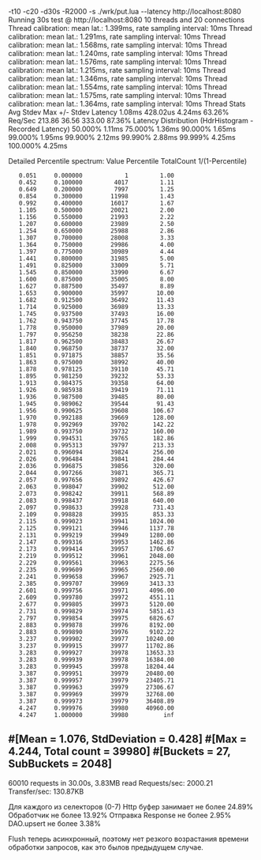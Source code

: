 -t10 -c20 -d30s -R2000 -s ./wrk/put.lua --latency http://localhost:8080
Running 30s test @ http://localhost:8080
  10 threads and 20 connections
  Thread calibration: mean lat.: 1.399ms, rate sampling interval: 10ms
  Thread calibration: mean lat.: 1.291ms, rate sampling interval: 10ms
  Thread calibration: mean lat.: 1.568ms, rate sampling interval: 10ms
  Thread calibration: mean lat.: 1.240ms, rate sampling interval: 10ms
  Thread calibration: mean lat.: 1.576ms, rate sampling interval: 10ms
  Thread calibration: mean lat.: 1.215ms, rate sampling interval: 10ms
  Thread calibration: mean lat.: 1.346ms, rate sampling interval: 10ms
  Thread calibration: mean lat.: 1.554ms, rate sampling interval: 10ms
  Thread calibration: mean lat.: 1.575ms, rate sampling interval: 10ms
  Thread calibration: mean lat.: 1.364ms, rate sampling interval: 10ms
  Thread Stats   Avg      Stdev     Max   +/- Stdev
    Latency     1.08ms  428.02us   4.24ms   63.26%
    Req/Sec   213.86     36.56   333.00     87.36%
  Latency Distribution (HdrHistogram - Recorded Latency)
 50.000%    1.11ms
 75.000%    1.36ms
 90.000%    1.65ms
 99.000%    1.95ms
 99.900%    2.12ms
 99.990%    2.88ms
 99.999%    4.25ms
100.000%    4.25ms

  Detailed Percentile spectrum:
       Value   Percentile   TotalCount 1/(1-Percentile)

       0.051     0.000000            1         1.00
       0.452     0.100000         4017         1.11
       0.649     0.200000         7997         1.25
       0.854     0.300000        11998         1.43
       0.992     0.400000        16017         1.67
       1.105     0.500000        20021         2.00
       1.156     0.550000        21993         2.22
       1.207     0.600000        23989         2.50
       1.254     0.650000        25988         2.86
       1.307     0.700000        28008         3.33
       1.364     0.750000        29986         4.00
       1.397     0.775000        30989         4.44
       1.441     0.800000        31985         5.00
       1.491     0.825000        33009         5.71
       1.545     0.850000        33990         6.67
       1.600     0.875000        35005         8.00
       1.627     0.887500        35497         8.89
       1.653     0.900000        35997        10.00
       1.682     0.912500        36492        11.43
       1.714     0.925000        36989        13.33
       1.745     0.937500        37493        16.00
       1.762     0.943750        37745        17.78
       1.778     0.950000        37989        20.00
       1.797     0.956250        38238        22.86
       1.817     0.962500        38483        26.67
       1.840     0.968750        38737        32.00
       1.851     0.971875        38857        35.56
       1.863     0.975000        38992        40.00
       1.878     0.978125        39110        45.71
       1.895     0.981250        39232        53.33
       1.913     0.984375        39358        64.00
       1.926     0.985938        39419        71.11
       1.936     0.987500        39485        80.00
       1.945     0.989062        39544        91.43
       1.956     0.990625        39608       106.67
       1.970     0.992188        39669       128.00
       1.978     0.992969        39702       142.22
       1.989     0.993750        39732       160.00
       1.999     0.994531        39765       182.86
       2.008     0.995313        39797       213.33
       2.021     0.996094        39824       256.00
       2.026     0.996484        39841       284.44
       2.036     0.996875        39856       320.00
       2.044     0.997266        39871       365.71
       2.057     0.997656        39892       426.67
       2.063     0.998047        39902       512.00
       2.073     0.998242        39911       568.89
       2.083     0.998437        39918       640.00
       2.097     0.998633        39928       731.43
       2.109     0.998828        39935       853.33
       2.115     0.999023        39941      1024.00
       2.125     0.999121        39946      1137.78
       2.131     0.999219        39949      1280.00
       2.147     0.999316        39953      1462.86
       2.173     0.999414        39957      1706.67
       2.219     0.999512        39961      2048.00
       2.229     0.999561        39963      2275.56
       2.235     0.999609        39965      2560.00
       2.241     0.999658        39967      2925.71
       2.385     0.999707        39969      3413.33
       2.601     0.999756        39971      4096.00
       2.609     0.999780        39972      4551.11
       2.677     0.999805        39973      5120.00
       2.731     0.999829        39974      5851.43
       2.797     0.999854        39975      6826.67
       2.883     0.999878        39976      8192.00
       2.883     0.999890        39976      9102.22
       3.237     0.999902        39977     10240.00
       3.237     0.999915        39977     11702.86
       3.283     0.999927        39978     13653.33
       3.283     0.999939        39978     16384.00
       3.283     0.999945        39978     18204.44
       3.387     0.999951        39979     20480.00
       3.387     0.999957        39979     23405.71
       3.387     0.999963        39979     27306.67
       3.387     0.999969        39979     32768.00
       3.387     0.999973        39979     36408.89
       4.247     0.999976        39980     40960.00
       4.247     1.000000        39980          inf
#[Mean    =        1.076, StdDeviation   =        0.428]
#[Max     =        4.244, Total count    =        39980]
#[Buckets =           27, SubBuckets     =         2048]
----------------------------------------------------------
  60010 requests in 30.00s, 3.83MB read
Requests/sec:   2000.21
Transfer/sec:    130.87KB

Для каждого из селекторов (0-7)
Http буфер занимает не более 24.89%
Обработчик не более 13.92%
Отправка Response не более 2.95%
DAO.upsert не более 3.38%

Flush теперь асинхронный, поэтому нет резкого возрастания времени обработки запросов, как это былов предыдущем случае.
